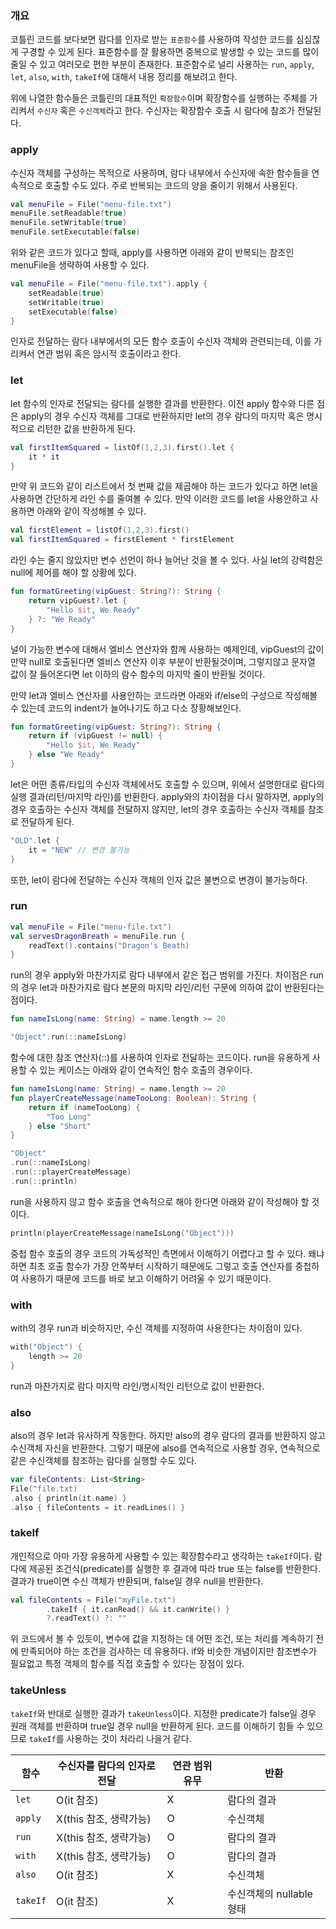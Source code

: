 ### 개요
코틀린 코드를 보다보면 람다를 인자로 받는 `표준함수`를 사용하여 작성한 코드를 심심찮게 구경할 수 있게 된다. 표준함수를 잘 활용하면 중복으로 발생할 수 있는 코드를 많이 줄일 수 있고 여러모로 편한 부분이 존재한다. 표준함수로 널리 사용하는 `run`, `apply`, `let`, `also`, `with`, `takeIf`에 대해서 내용 정리를 해보려고 한다.

위에 나열한 함수들은 코틀린의 대표적인 `확장함수`이며 확장함수를 실행하는 주체를 가리켜서 `수신자` 혹은 `수신객체`라고 한다. 수신자는 확장함수 호출 시 람다에 참조가 전달된다. 

### apply
수신자 객체를 구성하는 목적으로 사용하며, 람다 내부에서 수신자에 속한 함수들을 연속적으로 호출할 수도 있다. 주로 반복되는 코드의 양을 줄이기 위해서 사용된다.

```kotlin
val menuFile = File("menu-file.txt")
menuFile.setReadable(true)
menuFile.setWritable(true)
menuFile.setExecutable(false)
```
위와 같은 코드가 있다고 할때, apply를 사용하면 아래와 같이 반복되는 참조인 menuFile을 생략하여 사용할 수 있다.
```kotlin
val menuFile = File("menu-file.txt").apply {
	setReadable(true)
	setWritable(true)
	setExecutable(false)
}
```
인자로 전달하는 람다 내부에서의 모든 함수 호출이 수신자 객체와 관련되는데, 이를 가리켜서 연관 범위 혹은 암시적 호출이라고 한다.

### let
let 함수의 인자로 전달되는 람다를 실행한 결과를 반환한다. 이전 apply 함수와 다른 점은 apply의 경우 수신자 객체를 그대로 반환하지만 let의 경우 람다의 마지막 혹은 명시적으로 리턴한 값을 반환하게 된다.

```kotlin
val firstItemSquared = listOf(1,2,3).first().let {
	it * it
}
```
만약 위 코드와 같이 리스트에서 첫 번째 값을 제곱해야 하는 코드가 있다고 하면 let을 사용하면 간단하게 라인 수를 줄여볼 수 있다. 만약 이러한 코드를 let을 사용안하고 사용하면 아래와 같이 작성해볼 수 있다.
```kotlin
val firstElement = listOf(1,2,3).first()
val firstItemSquared = firstElement * firstElement
```
라인 수는 줄지 않았지만 변수 선언이 하나 늘어난 것을 볼 수 있다. 사실 let의 강력함은 null에 제어를 해야 할 상황에 있다.

```kotlin
fun formatGreeting(vipGuest: String?): String {
	return vipGuest?.let {
		"Hello $it, We Ready"
	} ?: "We Ready"
}
```
널이 가능한 변수에 대해서 엘비스 연산자와 함께 사용하는 예제인데, vipGuest의 값이 만약 null로 호출된다면 엘비스 연산자 이후 부분이 반환될것이며, 그렇지않고 문자열 값이 잘 들어온다면 let 이하의 람수 함수의 마지막 줄이 반환될 것이다.

만약 let과 엘비스 연산자를 사용안하는 코드라면 아래와 if/else의 구성으로 작성해볼 수 있는데 코드의 indent가 늘어나기도 하고 다소 장황해보인다.
```kotlin
fun formatGreeting(vipGuest: String?): String {
	return if (vipGuest != null) {
		"Hello $it, We Ready"
	} else "We Ready"
}
```

let은 어떤 종류/타입의 수신자 객체에서도 호출할 수 있으며, 위에서 설명한대로 람다의 실행 결과(리턴/마지막 라인)를 반환한다. apply와의 차이점을 다시 말하자면, apply의 경우 호출하는 수신자 객체를 전달하지 않지만, let의 경우 호출하는 수신자 객체를 참조로 전달하게 된다. 

```kotlin
"OLD".let {
	it = "NEW" // 변경 불가능
}
```
또한, let이 람다에 전달하는 수신자 객체의 인자 값은 불변으로 변경이 불가능하다.

### run
```kotlin
val menuFile = File("menu-file.txt")
val servesDragonBreath = menuFile.run {
	readText().contains("Dragon's Beath)
}
```
run의 경우 apply와 마찬가지로 람다 내부에서 같은 접근 범위를 가진다. 차이점은 run의 경우 let과 마찬가지로 람다 본문의 마지막 라인/리턴 구문에 의하여 값이 반환된다는 점이다. 

```kotlin
fun nameIsLong(name: String) = name.length >= 20

"Object".run(::nameIsLong)
```
함수에 대한 참조 연산자(::)를 사용하여 인자로 전달하는 코드이다. run을 유용하게 사용할 수 있는 케이스는 아래와 같이 연속적인 함수 호출의 경우이다. 

```kotlin
fun nameIsLong(name: String) = name.length >= 20
fun playerCreateMessage(nameTooLong: Boolean): String {
	return if (nameTooLong) {
		"Too Long"
	} else "Short"
}

"Object"
.run(::nameIsLong)
.run(::playerCreateMessage)
.run(::println)
```
run을 사용하지 않고 함수 호출을 연속적으로 해야 한다면 아래와 같이 작성해야 할 것이다.

```kotlin
println(playerCreateMessage(nameIsLong("Object")))
```

중첩 함수 호출의 경우 코드의 가독성적인 측면에서 이해하기 어렵다고 할 수 있다. 왜냐하면 최초 호출 함수가 가장 안쪽부터 시작하기 때문에도 그렇고 호출 연산자를 중첩하여 사용하기 때문에 코드를 바로 보고 이해하기 어려울 수 있기 때문이다.

### with
with의 경우 run과 비슷하지만, 수신 객체를 지정하여 사용한다는 차이점이 있다.
```kotlin
with("Object") {
	length >= 20
}
```
run과 마찬가지로 람다 마지막 라인/명시적인 리턴으로 값이 반환한다.

### also
also의 경우 let과 유사하게 작동한다. 하지만 also의 경우 람다의 결과를 반환하지 않고 수신객체 자신을 반환한다. 그렇기 때문에 also를 연속적으로 사용할 경우, 연속적으로 같은 수신객체를 참조하는 람다를 실행할 수도 있다.
```kotlin
var fileContents: List<String>
File("file.txt)
.also { println(it.name) }
.also { fileContents = it.readLines() }
```

### takeIf
개인적으로 아마 가장 유용하게 사용할 수 있는 확장함수라고 생각하는 `takeIf`이다. 람다에 제공된 조건식(predicate)를 실행한 후 결과에 따라 true 또는 false를 반환한다. 결과가 true이면 수신 객체가 반환되며, false일 경우 null을 반환한다. 

```kotlin
val fileContents = File("myFile.txt")
		.takeIf { it.canRead() && it.canWrite() }
		?.readText() ?: ""
```
위 코드에서 볼 수 있듯이, 변수에 값을 지정하는 데 어떤 조건, 또는 처리를 계속하기 전에 만족되어야 하는 조건을 검사하는 데 유용하다. if와 비슷한 개념이지만 참조변수가 필요없고 특정 객체의 함수를 직접 호출할 수 있다는 장점이 있다.

### takeUnless
`takeIf`와 반대로 실행한 결과가 `takeUnless`이다. 지정한 predicate가 false일 경우 원래 객체를 반환하며 true일 경우 null을 반환하게 된다. 코드를 이해하기 힘들 수 있으므로 `takeIf`를 사용하는 것이 차라리 나을거 같다.

|함수     |수신자를 람다의 인자로 전달  |연관 범위 유무  |반환         |
|--------|----------------------|-------------|-----------|
| `let`    | O(it 참조)            | X           | 람다의 결과  |
| `apply`  | X(this 참조, 생략가능)  | O           | 수신객체     |
| `run`    | X(this 참조, 생략가능)  | O           | 람다의 결과  |
| `with`   | X(this 참조, 생략가능)  | O           | 람다의 결과  |
| `also`   | O(it 참조)            | X           | 수신객체    |
| `takeIf` | O(it 참조)            | X           | 수신객체의 nullable 형태  |

